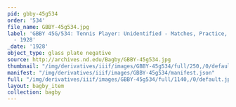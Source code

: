 ```yaml
---
pid: gbby-45g534
order: '534'
file_name: GBBY-45g534.jpg
label: 'GBBY 45G/534: Tennis Player: Unidentified - Matches, Practice, and Posed Action
  - 1928'
_date: '1928'
object_type: glass plate negative
source: http://archives.nd.edu/Bagby/GBBY-45g534.jpg
thumbnail: "/img/derivatives/iiif/images/GBBY-45g534/full/250,/0/default.jpg"
manifest: "/img/derivatives/iiif/images/GBBY-45g534/manifest.json"
full: "/img/derivatives/iiif/images/GBBY-45g534/full/1140,/0/default.jpg"
layout: bagby_item
collection: bagby
---
```

